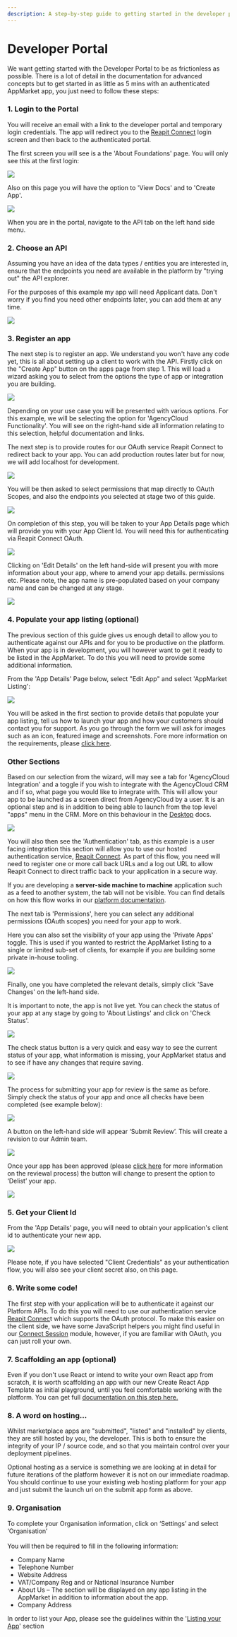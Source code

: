 ```yaml
---
description: A step-by-step guide to getting started in the developer portal
---
```


# Developer Portal

We want getting started with the Developer Portal to be as frictionless as possible. There is a lot of detail in the documentation for advanced concepts but to get started in as little as 5 mins with an authenticated AppMarket app, you just need to follow these steps:

### 1. Login to the Portal

You will receive an email with a link to the developer portal and temporary login credentials. The app will redirect you to the [Reapit Connect](api/reapit-connect.md) login screen and then back to the authenticated portal.&#x20;

The first screen you will see is a the 'About Foundations' page. You will only see this at the first login:&#x20;

![](.gitbook/assets/First1.png)

Also on this page you will have the option to 'View Docs' and to 'Create App'.&#x20;

![](<.gitbook/assets/First 2.png>)

When you are in the portal, navigate to the API tab on the left hand side menu.

### 2. Choose an API

Assuming you have an idea of the data types / entities you are interested in, ensure that the endpoints you need are available in the platform by "trying out" the API explorer.&#x20;

For the purposes of this example my app will need Applicant data. Don't worry if you find you need other endpoints later, you can add them at any time.

![](<.gitbook/assets/First 3.png>)

### 3. Register an app

The next step is to register an app. We understand you won't have any code yet, this is all about setting up a client to work with the API. Firstly click on the "Create App" button on the apps page from step 1. This will load a wizard asking you to select from the options the type of app or integration you are building.&#x20;

![](.gitbook/assets/Wizard1.png)

Depending on your use case you will be presented with various options. For this example, we will be selecting the option for 'AgencyCloud Functionality'. You will see on the right-hand side all information relating to this selection, helpful documentation and links.&#x20;

The next step is to provide routes for our OAuth service Reapit Connect to redirect back to your app. You can add production routes later but for now, we will add localhost for development.

![](<.gitbook/assets/First 4.png>)

You will be then asked to select permissions that map directly to OAuth Scopes, and also the endpoints you selected at stage two of this guide.

![](<.gitbook/assets/First 5.png>)

On completion of this step, you will be taken to your App Details page which will provide you with your App Client Id. You will need this for authenticating via Reapit Connect OAuth.

![](<.gitbook/assets/Wizard 3.png>)

Clicking on 'Edit Details' on the left hand-side will present you with more information about your app, where to amend your app details. permissions etc. Please note, the app name is pre-populated based on your company name and can be changed at any stage.&#x20;

![](.gitbook/assets/Editdetails1.png)

### 4. Populate your app listing (optional)

The previous section of this guide gives us enough detail to allow you to authenticate against our APIs and for you to be productive on the platform. When your app is in development, you will however want to get it ready to be listed in the AppMarket. To do this you will need to provide some additional information.

From the 'App Details' Page below, select "Edit App" and select 'AppMarket Listing':

![](<.gitbook/assets/Wizard 9.png>)

You will be asked in the first section to provide details that populate your app listing, tell us how to launch your app and how your customers should contact you for support. As you go through the form we will ask for images such as an icon, featured image and screenshots. Fore more information on the requirements, please [click here](listing-your-app/app-listing-review.md).

### Other Sections

Based on our selection from the wizard, will may  see a tab for 'AgencyCloud Integration' and a toggle if you wish to integrate with the AgencyCloud CRM and if so, what page you would like to integrate with. This will allow your app to be launched as a screen direct from AgencyCloud by a user. It is an optional step and is in addition to being able to launch from the top level "apps" menu in the CRM. More on this behaviour in the [Desktop](api/desktop-api.md#desktop-types) docs.

![](.gitbook/assets/AC.png)

You will also then see the 'Authentication' tab, as this example is a user facing integration this section will allow you to use our hosted authentication service, [Reapit Connect](api/reapit-connect.md#overview). As part of this flow, you need will need to register one or more call back URLs and a log out URL to allow Reapit Connect to direct traffic back to your application in a secure way.

If you are developing a **server-side machine to machine** application such as a feed to another system, the tab will not be visible. You can find details on how this flow works in our [platform documentation](api/api-documentation.md#authentication).

The next tab is 'Permissions', here you can select any additional permissions (OAuth scopes) you need for your app to work.&#x20;

Here you can also set the visibility of your app using the 'Private Apps' toggle. This is used if you wanted to restrict the AppMarket listing to a single or limited sub-set of clients, for example if you are building some private in-house tooling.&#x20;

![](<.gitbook/assets/Wizard 10.png>)

Finally, one you have completed the relevant details, simply click 'Save Changes' on the left-hand side.

It is important to note, the app is not live yet. You can check the status of your app at any stage by going to 'About Listings' and click on 'Check Status'.

![](<.gitbook/assets/Wizard 8.png>)

The check status button is a very quick and easy way to see the current status of your app, what information is missing, your AppMarket status and to see if have any changes that require saving.

![](<.gitbook/assets/Wizard 4.png>)

The process for submitting your app for review is the same as before. Simply check the status of your app and once all checks have been completed (see example below):

![](<.gitbook/assets/Wizard 5.png>)

A button on the left-hand side will appear ‘Submit Review’. This will create a revision to our Admin team.

![](<.gitbook/assets/Wizard 6.png>)

&#x20;

Once your app has been approved (please [click here](listing-your-app.md) for more information on the reviewal process) the button will change to present the option to ‘Delist’ your app.

![](<.gitbook/assets/Wizard 7.png>)

### 5. Get your Client Id

From the 'App Details' page, you will need to obtain your application's client id to authenticate your new app.

![](<.gitbook/assets/Wizard 3.png>)

Please note, if you have selected "Client Credentials" as your authentication flow, you will also see your client secret also, on this page.

### 6. **Write some code!**

The first step with your application will be to authenticate it against our Platform APIs. To do this you will need to use our authentication service [Reapit Connec](api/reapit-connect.md)t which supports the OAuth protocol. To make this easier on the client side, we have some JavaScript helpers you might find useful in our [Connect Session](app-development/connect-session.md) module, however, if you are familiar with OAuth, you can just roll your own.

### 7. Scaffolding an app (optional)

Even if you don't use React or intend to write your own React app from scratch, it is worth scaffolding an app with our new Create React App Template as initial playground, until you feel comfortable working with the platform. You can get full [documentation on this step here.](app-development/create-react-app-template.md)

### 8. A word on hosting...

Whilst marketplace apps are "submitted", "listed" and "installed" by clients, they are still hosted by you, the developer. This is both to ensure the integrity of your IP / source code, and so that you maintain control over your deployment pipelines.

Optional hosting as a service is something we are looking at in detail for future iterations of the platform however it is not on our immediate roadmap. You should continue to use your existing web hosting platform for your app and just submit the launch uri on the submit app form as above.&#x20;

### 9. Organisation

To complete your Organisation information, click on ‘Settings’ and select ‘Organisation’\
\
&#x20;You will then be required to fill in the following information:

* Company Name
* Telephone Number
* Website Address
* VAT/Company Reg and or National Insurance Number
* About Us – The section will be displayed on any app listing in the AppMarket in addition to information about the app.&#x20;
* Company Address

In order to list your App, please see the guidelines within the '[Listing your App](https://app.gitbook.com/@reapit-1/s/reapit-foundations/\~/drafts/-MQMdhdEIqniO2BQbO\_g/listing-your-app)' section&#x20;
